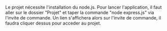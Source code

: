 Le projet nécessite l'installation du node.js. Pour lancer l'application, il faut aller 
sur le dossier "Projet" et taper la commande "node express.js" via l'invite de commande. Un lien s'affichera alors sur l'invite de commande,
il faudra cliquer dessus pour acceder au projet.
